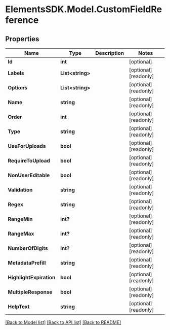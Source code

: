 # ElementsSDK.Model.CustomFieldReference

## Properties

Name | Type | Description | Notes
------------ | ------------- | ------------- | -------------
**Id** | **int** |  | [optional] 
**Labels** | **List&lt;string&gt;** |  | [optional] [readonly] 
**Options** | **List&lt;string&gt;** |  | [optional] [readonly] 
**Name** | **string** |  | [optional] [readonly] 
**Order** | **int** |  | [optional] [readonly] 
**Type** | **string** |  | [optional] [readonly] 
**UseForUploads** | **bool** |  | [optional] [readonly] 
**RequireToUpload** | **bool** |  | [optional] [readonly] 
**NonUserEditable** | **bool** |  | [optional] [readonly] 
**Validation** | **string** |  | [optional] [readonly] 
**Regex** | **string** |  | [optional] [readonly] 
**RangeMin** | **int?** |  | [optional] [readonly] 
**RangeMax** | **int?** |  | [optional] [readonly] 
**NumberOfDigits** | **int?** |  | [optional] [readonly] 
**MetadataPrefill** | **string** |  | [optional] [readonly] 
**HighlightExpiration** | **bool** |  | [optional] [readonly] 
**MultipleResponse** | **bool** |  | [optional] [readonly] 
**HelpText** | **string** |  | [optional] [readonly] 

[[Back to Model list]](../#documentation-for-models) [[Back to API list]](../#documentation-for-api-endpoints) [[Back to README]](../)

